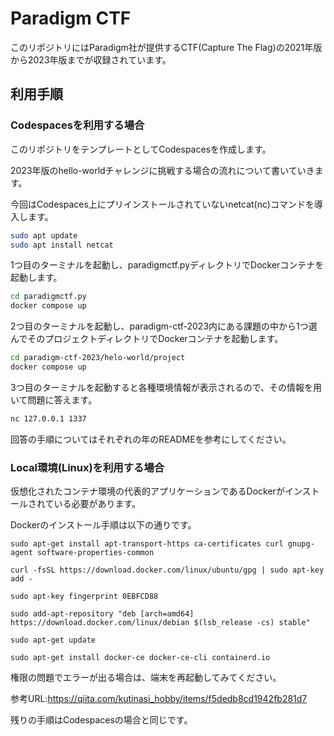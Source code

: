 # Paradigm CTF

このリポジトリにはParadigm社が提供するCTF(Capture The Flag)の2021年版から2023年版までが収録されています。

## 利用手順

### Codespacesを利用する場合

このリポジトリをテンプレートとしてCodespacesを作成します。

2023年版のhello-worldチャレンジに挑戦する場合の流れについて書いていきます。

今回はCodespaces上にプリインストールされていないnetcat(nc)コマンドを導入します。

```bash
sudo apt update
sudo apt install netcat
```

1つ目のターミナルを起動し、paradigmctf.pyディレクトリでDockerコンテナを起動します。

```bash
cd paradigmctf.py
docker compose up
```

2つ目のターミナルを起動し、paradigm-ctf-2023内にある課題の中から1つ選んでそのプロジェクトディレクトリでDockerコンテナを起動します。

```bash
cd paradigm-ctf-2023/helo-world/project
docker compose up
```

3つ目のターミナルを起動すると各種環境情報が表示されるので、その情報を用いて問題に答えます。

```bash
nc 127.0.0.1 1337
```

回答の手順についてはそれぞれの年のREADMEを参考にしてください。

### Local環境(Linux)を利用する場合

仮想化されたコンテナ環境の代表的アプリケーションであるDockerがインストールされている必要があります。

Dockerのインストール手順は以下の通りです。

```
sudo apt-get install apt-transport-https ca-certificates curl gnupg-agent software-properties-common
```

```
curl -fsSL https://download.docker.com/linux/ubuntu/gpg | sudo apt-key add -
```

```
sudo apt-key fingerprint 0EBFCD88
```

```
sudo add-apt-repository "deb [arch=amd64] https://download.docker.com/linux/debian $(lsb_release -cs) stable"
```

```
sudo apt-get update
```

```
sudo apt-get install docker-ce docker-ce-cli containerd.io
```

権限の問題でエラーが出る場合は、端末を再起動してみてください。

参考URL:https://qiita.com/kutinasi_hobby/items/f5dedb8cd1942fb281d7

残りの手順はCodespacesの場合と同じです。
